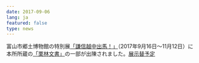 ```yaml
---
date: 2017-09-06
lang: ja
featured: false
type: news
---
```

富山市郷土博物館の特別展<a href="http://www.city.toyama.toyama.jp/etc/muse/kikakuhaku/list/h29/2903/2903.html" target="_blank">「謙信越中出馬！」</a>（2017年9月16日～11月12日）に本所所蔵の<a href="https://clioimg.hi.u-tokyo.ac.jp/viewer/view/idata/000/0371/3/10000003?m=all&amp;n=20" target="_blank">「栗林文書」</a>の一部が出陳されました。<a href="/news/2017/event_20170920toyama.pdf" target="_blank">展示替予定</a>
